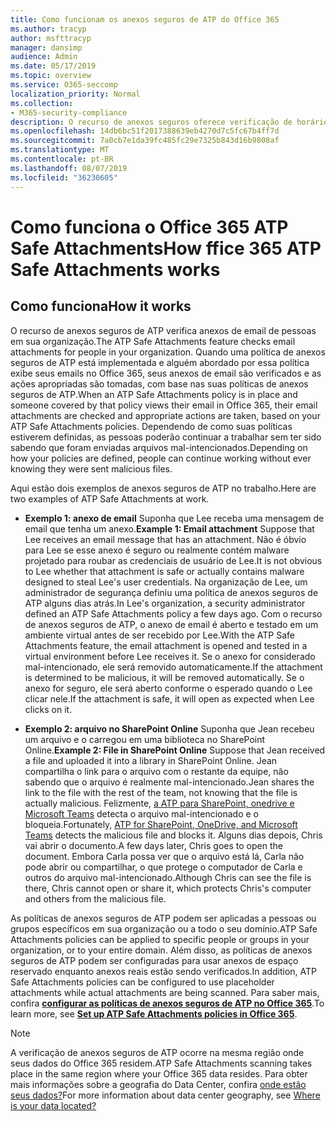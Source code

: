 ```yaml
---
title: Como funcionam os anexos seguros de ATP do Office 365
ms.author: tracyp
author: msfttracyp
manager: dansimp
audience: Admin
ms.date: 05/17/2019
ms.topic: overview
ms.service: O365-seccomp
localization_priority: Normal
ms.collection:
- M365-security-compliance
description: O recurso de anexos seguros oferece verificação de horário de clique de anexos de email. Use anexos seguros para proteger sua organização contra arquivos mal-intencionados enviados ou recebidos por email.
ms.openlocfilehash: 14db6bc51f2017388639eb4270d7c5fc67b4ff7d
ms.sourcegitcommit: 7a0cb7e1da39fc485fc29e7325b843d16b9808af
ms.translationtype: MT
ms.contentlocale: pt-BR
ms.lasthandoff: 08/07/2019
ms.locfileid: "36230605"
---
```

# <a name="how-ffice-365-atp-safe-attachments-works"></a><span data-ttu-id="bb884-104">Como funciona o Office 365 ATP Safe Attachments</span><span class="sxs-lookup"><span data-stu-id="bb884-104">How ffice 365 ATP Safe Attachments works</span></span>

## <a name="how-it-works"></a><span data-ttu-id="bb884-105">Como funciona</span><span class="sxs-lookup"><span data-stu-id="bb884-105">How it works</span></span>

<span data-ttu-id="bb884-106">O recurso de anexos seguros de ATP verifica anexos de email de pessoas em sua organização.</span><span class="sxs-lookup"><span data-stu-id="bb884-106">The ATP Safe Attachments feature checks email attachments for people in your organization.</span></span> <span data-ttu-id="bb884-107">Quando uma política de anexos seguros de ATP está implementada e alguém abordado por essa política exibe seus emails no Office 365, seus anexos de email são verificados e as ações apropriadas são tomadas, com base nas suas políticas de anexos seguros de ATP.</span><span class="sxs-lookup"><span data-stu-id="bb884-107">When an ATP Safe Attachments policy is in place and someone covered by that policy views their email in Office 365, their email attachments are checked and appropriate actions are taken, based on your ATP Safe Attachments policies.</span></span> <span data-ttu-id="bb884-108">Dependendo de como suas políticas estiverem definidas, as pessoas poderão continuar a trabalhar sem ter sido sabendo que foram enviadas arquivos mal-intencionados.</span><span class="sxs-lookup"><span data-stu-id="bb884-108">Depending on how your policies are defined, people can continue working without ever knowing they were sent malicious files.</span></span>
  
<span data-ttu-id="bb884-109">Aqui estão dois exemplos de anexos seguros de ATP no trabalho.</span><span class="sxs-lookup"><span data-stu-id="bb884-109">Here are two examples of ATP Safe Attachments at work.</span></span>
  
- <span data-ttu-id="bb884-110">**Exemplo 1: anexo de email** Suponha que Lee receba uma mensagem de email que tenha um anexo.</span><span class="sxs-lookup"><span data-stu-id="bb884-110">**Example 1: Email attachment** Suppose that Lee receives an email message that has an attachment.</span></span> <span data-ttu-id="bb884-111">Não é óbvio para Lee se esse anexo é seguro ou realmente contém malware projetado para roubar as credenciais de usuário de Lee.</span><span class="sxs-lookup"><span data-stu-id="bb884-111">It is not obvious to Lee whether that attachment is safe or actually contains malware designed to steal Lee's user credentials.</span></span> <span data-ttu-id="bb884-112">Na organização de Lee, um administrador de segurança definiu uma política de anexos seguros de ATP alguns dias atrás.</span><span class="sxs-lookup"><span data-stu-id="bb884-112">In Lee's organization, a security administrator defined an ATP Safe Attachments policy a few days ago.</span></span> <span data-ttu-id="bb884-113">Com o recurso de anexos seguros de ATP, o anexo de email é aberto e testado em um ambiente virtual antes de ser recebido por Lee.</span><span class="sxs-lookup"><span data-stu-id="bb884-113">With the ATP Safe Attachments feature, the email attachment is opened and tested in a virtual environment before Lee receives it.</span></span> <span data-ttu-id="bb884-114">Se o anexo for considerado mal-intencionado, ele será removido automaticamente.</span><span class="sxs-lookup"><span data-stu-id="bb884-114">If the attachment is determined to be malicious, it will be removed automatically.</span></span> <span data-ttu-id="bb884-115">Se o anexo for seguro, ele será aberto conforme o esperado quando o Lee clicar nele.</span><span class="sxs-lookup"><span data-stu-id="bb884-115">If the attachment is safe, it will open as expected when Lee clicks on it.</span></span>

- <span data-ttu-id="bb884-116">**Exemplo 2: arquivo no SharePoint Online** Suponha que Jean recebeu um arquivo e o carregou em uma biblioteca no SharePoint Online.</span><span class="sxs-lookup"><span data-stu-id="bb884-116">**Example 2: File in SharePoint Online** Suppose that Jean received a file and uploaded it into a library in SharePoint Online.</span></span> <span data-ttu-id="bb884-117">Jean compartilha o link para o arquivo com o restante da equipe, não sabendo que o arquivo é realmente mal-intencionado.</span><span class="sxs-lookup"><span data-stu-id="bb884-117">Jean shares the link to the file with the rest of the team, not knowing that the file is actually malicious.</span></span> <span data-ttu-id="bb884-118">Felizmente, [a ATP para SharePoint, onedrive e Microsoft Teams](atp-for-spo-odb-and-teams.md) detecta o arquivo mal-intencionado e o bloqueia.</span><span class="sxs-lookup"><span data-stu-id="bb884-118">Fortunately, [ATP for SharePoint, OneDrive, and Microsoft Teams](atp-for-spo-odb-and-teams.md) detects the malicious file and blocks it.</span></span> <span data-ttu-id="bb884-119">Alguns dias depois, Chris vai abrir o documento.</span><span class="sxs-lookup"><span data-stu-id="bb884-119">A few days later, Chris goes to open the document.</span></span> <span data-ttu-id="bb884-120">Embora Carla possa ver que o arquivo está lá, Carla não pode abrir ou compartilhar, o que protege o computador de Carla e outros do arquivo mal-intencionado.</span><span class="sxs-lookup"><span data-stu-id="bb884-120">Although Chris can see the file is there, Chris cannot open or share it, which protects Chris's computer and others from the malicious file.</span></span>

<span data-ttu-id="bb884-121">As políticas de anexos seguros de ATP podem ser aplicadas a pessoas ou grupos específicos em sua organização ou a todo o seu domínio.</span><span class="sxs-lookup"><span data-stu-id="bb884-121">ATP Safe Attachments policies can be applied to specific people or groups in your organization, or to your entire domain.</span></span> <span data-ttu-id="bb884-122">Além disso, as políticas de anexos seguros de ATP podem ser configuradas para usar anexos de espaço reservado enquanto anexos reais estão sendo verificados.</span><span class="sxs-lookup"><span data-stu-id="bb884-122">In addition, ATP Safe Attachments policies can be configured to use placeholder attachments while actual attachments are being scanned.</span></span> <span data-ttu-id="bb884-123">Para saber mais, confira **[configurar as políticas de anexos seguros de ATP no Office 365](set-up-atp-safe-attachments-policies.md)**.</span><span class="sxs-lookup"><span data-stu-id="bb884-123">To learn more, see **[Set up ATP Safe Attachments policies in Office 365](set-up-atp-safe-attachments-policies.md)**.</span></span>

> [!NOTE]
> <span data-ttu-id="bb884-124">A verificação de anexos seguros de ATP ocorre na mesma região onde seus dados do Office 365 residem.</span><span class="sxs-lookup"><span data-stu-id="bb884-124">ATP Safe Attachments scanning takes place in the same region where your Office 365 data resides.</span></span> <span data-ttu-id="bb884-125">Para obter mais informações sobre a geografia do Data Center, confira [onde estão seus dados?](https://products.office.com/where-is-your-data-located?geo=All)</span><span class="sxs-lookup"><span data-stu-id="bb884-125">For more information about data center geography, see [Where is your data located?](https://products.office.com/where-is-your-data-located?geo=All)</span></span> 

